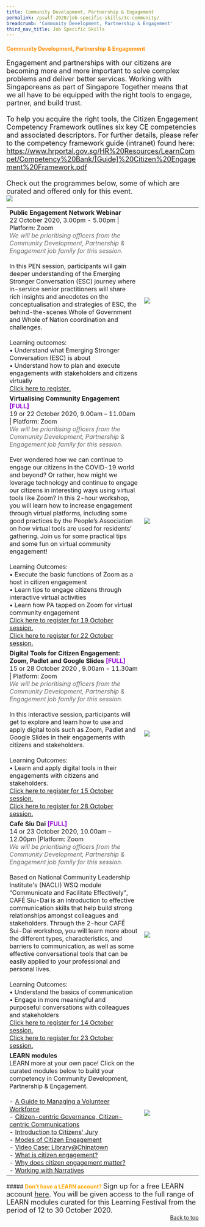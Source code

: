 ```yaml
---
title: Community Development, Partnership & Engagement
permalink: /pswlf-2020/job-specific-skills/3c-community/
breadcrumb: 'Community Development, Partnership & Engagement'
third_nav_title: Job Specific Skills
---
```


#### <font color="darkorange"><b>Community Development, Partnership & Engagement</b></font>
<font size="4">Engagement and partnerships with our citizens are becoming more and more important to solve complex problems and deliver better services. Working with Singaporeans as part of Singapore Together means that we all have to be equipped with the right tools to engage, partner, and build trust.<br>
<br>
To help you acquire the right tools, the Citizen Engagement Competency Framework outlines six key CE competencies and associated descriptors. For further details, please refer to the competency framework guide (intranet) found here: https://www.hrportal.gov.sg/HR%20Resources/LearnCompet/Competency%20Bank/[Guide]%20Citizen%20Engagement%20Framework.pdf
<br> 
	<br>
Check out the programmes below, some of which are curated and offered only for this event. 
<br></font>
 <img src="/images/CommunityCompetencyMapping.jpeg">
<br>
<table>
       <col width="70%"> 
            <col width="30%">

<tr>
    <td>
      <b>Public Engagement Network Webinar</b>
      <br>22 October 2020, 3.00pm - 5.00pm | Platform: Zoom
      <br><font color="dimgrey"><i>We will be prioritising officers from the Community Development, Partnership & Engagement job family for this session.</i></font>
      <br>       
      <br>In this PEN session, participants will gain deeper understanding of the Emerging Stronger Conversation (ESC) journey where in-service senior practitioners will share rich insights and anecdotes on the conceptualisation and strategies of ESC, the behind-the-scenes Whole of Government and Whole of Nation coordination and challenges.
      <br>      
      <br>Learning outcomes:
      <br>• Understand what Emerging Stronger Conversation (ESC) is about
      <br>• Understand how to plan and execute engagements with stakeholders and citizens virtually
      <br>
      <a href="https://partnerships-engagement-network-webinar.eventbrite.sg">Click here to register.</a> 
    </td>    
<td>
     <img src="/images/engage7.jpg">
    </td>
</tr>	
<tr>
    <td>
      <b>Virtualising Community Engagement</b> <b><font color="darkviolet"> [FULL]</font></b>
      <br>19 or 22 October 2020, 9.00am – 11.00am | Platform: Zoom
      <br><font color="dimgrey"><i>We will be prioritising officers from the Community Development, Partnership & Engagement job family for this session.</i></font>
      <br>       
      <br>Ever wondered how we can continue to engage our citizens in the COVID-19 world and beyond?  Or rather, how might we leverage technology and continue to engage our citizens in interesting ways using virtual tools like Zoom? In this 2-hour workshop, you will learn how to increase engagement through virtual platforms, including some good practices by the People’s Association on how  virtual tools are used for residents’ gathering.  Join us for some practical tips and some fun on virtual community engagement!
      <br>      
      <br>Learning Outcomes:
      <br>• Execute the basic functions of Zoom as a host in citizen engagement
      <br>• Learn tips to engage citizens through interactive virtual activities
      <br>• Learn how PA tapped on Zoom for virtual community engagement
	 <br>
      <a href="https://virtualising-community-engagement-19_oct_2020.eventbrite.sg">Click here to register for 19 October session.</a><br>
      <a href="https://virtualising-community-engagement-22_oct_2020.eventbrite.sg">Click here to register for 22 October session.</a> 
	<br>
    </td>    
<td>
     <img src="/images/engage8.jpg">
    </td>
</tr>
<tr>
    <td>
      <b>Digital Tools for Citizen Engagement: Zoom, Padlet and Google Slides</b> <b><font color="darkviolet"> [FULL]</font></b>
      <br>15 or 28 October 2020 , 9.00am - 11.30am | Platform: Zoom
	 <br><font color="dimgrey"><i>We will be prioritising officers from the Community Development, Partnership & Engagement job family for this session.</i></font>
      <br>       
      <br>In this interactive session, participants will get to explore and learn how to use and apply digital tools such as Zoom, Padlet and Google Slides in their engagements with citizens and stakeholders.
      <br>      
      <br>Learning Outcomes:
      <br>• Learn and apply digital tools in their engagements with citizens and stakeholders.
      <br>
      <a href="https://digital-tools-for-citizen-engagement-15_oct_2020.eventbrite.sg">Click here to register for 15 October session.</a><br>
      <a href="https://digital-tools-for-citizen-engagement-28_oct_2020.eventbrite.sg">Click here to register for 28 October session.</a> 
    </td>    
<td>
     <img src="/images/innovate1.jpg">
    </td>
</tr>
<tr>
    <td>
	    <b>Cafe Siu Dai</b> <b><font color="darkviolet"> [FULL]</font></b>
      <br>14 or 23 October 2020, 10.00am – 12.00pm |Platform: Zoom
	<br><font color="dimgrey"><i>We will be prioritising officers from the Community Development, Partnership & Engagement job family for this session.</i></font>
      <br>       
      <br>Based on National Community Leadership Institute's (NACLI) WSQ module “Communicate and Facilitate Effectively”, CAFÉ Siu-Dai is an introduction to effective communication skills that help build strong relationships amongst colleagues and stakeholders. Through the 2-hour CAFÉ Sui-Dai workshop, you will learn more about the different types, characteristics, and barriers to communication, as well as some effective conversational tools that can be easily applied to your professional and personal lives.  
      <br>
      <br>Learning Outcomes:
      <br>• Understand the basics of communication
      <br>• Engage in more meaningful and purposeful conversations with colleagues and stakeholders
	    <br>
      <a href="https://cafe-siu-dai-14_oct_2020.eventbrite.sg">Click here to register for 14 October session.</a> <br>
      <a href="https://cafe-siu-dai-23_oct_2020.eventbrite.sg">Click here to register for 23 October session.</a> 
    </td>    
<td>
     <img src="/images/Engage4.jpg">
    </td>
</tr>
<tr> 
    <td>	     
      <b>LEARN modules</b>
      <br>LEARN more at your own pace! Click on the curated modules below to build your competency in Community Development, Partnership & Engagement.
	<br><br>
- <a href="https://www.learn.gov.sg/dlp/student/externalcourse/38020">A Guide to Managing a Volunteer Workforce</a><br>
- <a href="https://www.learn.gov.sg/dlp/student/course/29455">Citizen-centric Governance, Citizen-centric Communications</a><br>
- <a href="https://www.learn.gov.sg/dlp/student/course/19426">Introduction to Citizens' Jury</a><br>			 
- <a href="https://www.learn.gov.sg/dlp/student/course/180">Modes of Citizen Engagement</a><br>
- <a href="https://www.learn.gov.sg/dlp/student/course/222">Video Case: Library@Chinatown</a><br>	
- <a href="https://www.learn.gov.sg/dlp/student/course/167">What is citizen engagement?</a><br>
- <a href="https://www.learn.gov.sg/dlp/student/course/172"> Why does citizen engagement matter?</a><br>
- <a href="https://www.learn.gov.sg/dlp/student/course/134231"> Working with Narratives</a><br>			
    </td>
	<td>
     <img src="/images/learnlogowhitebg.jpg">
    </td>
</tr>
</table>
##### <font color="orange"><b>Don't have a LEARN account?</b></font>
<font size="4.5">Sign up for a free LEARN account <a href="https://go.gov.sg/lv4xad">here</a>. You will be given access to the full range of LEARN modules curated for this Learning Festival from the period of 12 to 30 October 2020.</font>
<br>
<div style="text-align: right"><a href="#top">Back to top</a></div>

